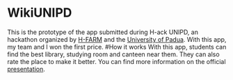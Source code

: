 # WikiUNIPD
This is the prototype of the app submitted during H-ack UNIPD, an hackathon organized by <a href="http://www.h-farm.com/"> H-FARM</a>
and the <a href="http://www.unipd.it/">University of Padua</a>. 
With this app, my team and I won the first price. 
#How it works
With this app, students can find the best library, studying room and canteen near them. They can also rate 
the place to make it better. You can find more information on the official <a href="https://github.com/prof18/WikiUNIPD/blob/master/WikiUnipd.pdf"> presentation</a>. 
